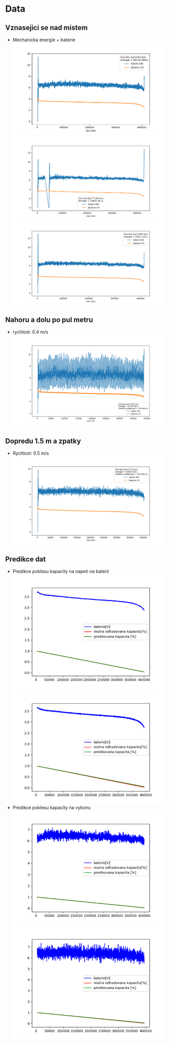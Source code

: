 # Data
## Vznasejici se nad mistem
- Mechanicka energie + baterie
![](pics/1.png)
![](pics/23.png)
![](pics/31.png)
## Nahoru a dolu po pul metru
- rychlost: 0.4 m/s
![](pics/4-2.png)
## Dopredu 1.5 m a zpatky
- Rychlost: 0.5 m/s
![](pics/5-2.png)
## Predikce dat
- Predikce poklesu kapacity na napeti na baterii
![](pics/bat_train.png)
![](pics/bat_test.png)
- Predikce poklesu kapacity na vykonu
![](pics/pow_train.png)
![](pics/pow_test.png)
